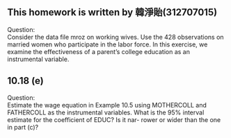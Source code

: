 ## This homework is written by 韓淨貽(312707015)

Question:\
Consider the data file mroz on working wives. Use the 428 observations on married women who participate in the labor force. In this exercise, we examine the effectiveness of a parent’s college education as an instrumental variable.

## 10.18 (e)

Question:\
Estimate the wage equation in Example 10.5 using MOTHERCOLL and FATHERCOLL as the instrumental variables. What is the 95% interval estimate for the coefficient of EDUC? Is it nar- rower or wider than the one in part (c)?
